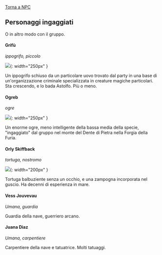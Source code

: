 [Torna a NPC](../npc.md)

## Personaggi ingaggiati

O in altro modo con il gruppo.

#### Grifù

*ippogrifo, piccolo*

![](https://i.imgur.com/OnR56Zc.png){: width="250px" }

Un ippogrifo schiuso da un particolare uovo trovato dal party in una base di un'organizzazione criminale specializzata in creature magiche particolari. Sta crescendo, e lo bada Astolfo. Più o meno.

#### Ogreb

*ogre*

![](https://i.pinimg.com/564x/9b/65/36/9b6536e654fb3bcbadd3214cb53b52c5.jpg){: width="250px" }

Un enorme ogre, meno intelligente della bassa media della specie, "ingaggiato" dal gruppo nel monte del Dente di Pietra nella Forgia della Furia.

#### Orly Skiffback

*tortuga, nostromo*

![](https://preview.redd.it/a8a5mob8meb71.jpg?auto=webp&s=ce13832234681187ededdbd0709e10a03c9a0bae){: width="200px" }

Tortuga balbuziente senza un occhio, e una zampogna incorporata nel guscio. Ha decenni di esperienza in mare.


#### Vess Jouvevau

*Umana, guardia*

Guardia della nave, guerriero arcano.

#### Juana Diaz

*Umana, carpentiere*

Carpentiere della nave e tatuatrice. Molti tatuaggi.
